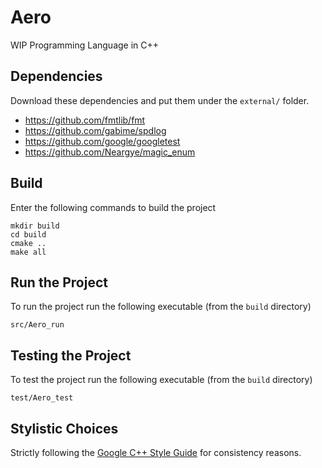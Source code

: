 # Aero

WIP Programming Language in C++

## Dependencies
Download these dependencies and put them under the `external/` folder.
- https://github.com/fmtlib/fmt
- https://github.com/gabime/spdlog
- https://github.com/google/googletest
- https://github.com/Neargye/magic_enum

## Build
Enter the following commands to build the project
```
mkdir build
cd build
cmake ..
make all
```

## Run the Project
To run the project run the following executable (from the `build` directory)
```
src/Aero_run
```

## Testing the Project
To test the project run the following executable (from the `build` directory)
```
test/Aero_test
```

## Stylistic Choices
Strictly following the [Google C++ Style Guide](https://google.github.io/styleguide/cppguide.html) for consistency reasons.